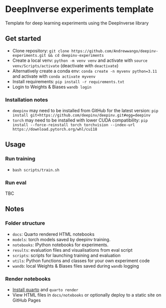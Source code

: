 # DeepInverse experiments template
Template for deep learning experiments using the DeepInverse library

## Get started

- Clone repository: `git clone https://github.com/Andrewwango/deepinv-experiments.git && cd deepinv-experiments`
- Create a local venv: `python -m venv venv` and activate with `source venv/Scripts/activate` (deactivate with `deactivate`)
- Alternatively create a conda env: `conda create -n myvenv python=3.11` and activate with `conda activate myvenv`
- Install requirements: `pip install -r requirements.txt`
- Login to Weights & Biases `wandb login`

### Installation notes
- `deepinv` may need to be installed from GitHub for the latest version: `pip install git+https://github.com/deepinv/deepinv.git#egg=deepinv`
- `torch` may need to be installed with lower CUDA compatibility: `pip install --force-reinstall torch torchvision --index-url https://download.pytorch.org/whl/cu118`

## Usage

### Run training

- `bash scripts/train.sh`

### Run eval

TBC

## Notes

### Folder structure

- `docs`: Quarto rendered HTML notebooks
- `models`: torch models saved by deepinv training.
- `notebooks`: IPython notebooks for experiments.
- `results`: evaluation files and visualisations from eval script
- `scripts`: scripts for launching training and evaluation
- `utils`: Python functions and classes for your own experiment code
- `wandb`: local Weights & Biases files saved during `wandb` logging

### Render notebooks

- [Install quarto](https://quarto.org/docs/get-started/) and `quarto render`
- View HTML files in `docs/notebooks` or optionally deploy to a static site on GitHub Pages